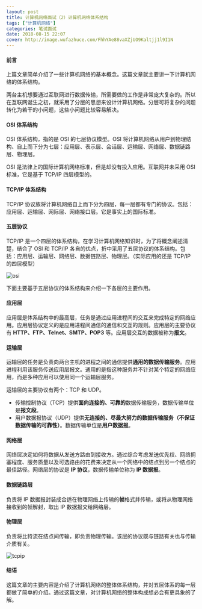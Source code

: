 ```yaml
---
layout: post
title: 计算机网络面试（2）计算机网络体系结构
tags: ["计算机网络"]
categories: 笔试面试
date: 2018-08-15 22:07
cover: http://image.wufazhuce.com/FhhYAe88vaXZjUO9Kaltjj1l9I1N
---
```


#### 前言

上篇文章简单介绍了一些计算机网络的基本概念。这篇文章就主要讲一下计算机网络的体系结构。

两台主机想要通过互联网进行数据传输，所需要做的工作是非常庞大复杂的。所以在互联网诞生之初，就采用了分层的思想来设计计算机网络。分层可将复杂的问题转化为若干的小问题，这些小问题比较容易解决。

#### OSI 体系结构

OSI 体系结构，指的是 OSI 的七层协议模型。OSI 将计算机网络从用户到物理结构、自上而下分为七层：应用层、表示层、会话层、运输层、网络层、数据链路层、物理层。

OSI 是法律上的国际计算机网络标准，但是却没有投入应用。互联网并未采用 OSI 标准，它是基于 TCP/IP 四层模型的。

#### TCP/IP 体系结构

TCP/IP 协议族将计算机网络自上而下分为四层，每一层都有专门的协议。包括：应用层、运输层、网际层、网络接口层。它是事实上的国际标准。

#### 五层协议

TCP/IP 是一个四层的体系结构，在学习计算机网络知识时，为了将概念阐述清楚，结合了 OSI 和 TCP/IP 各自的优点，折中采用了五层协议的体系结构。包括：应用层、运输层、网络层、数据链路层、物理层。（实际应用的还是 TCP/IP 的四层模型）

![osi](https://i.loli.net/2019/08/29/bWIqxYKJtyNUg7n.jpg)

下面主要基于五层协议的体系结构来介绍一下各层的主要作用。

#### 应用层

应用层是体系结构中的最高层，任务是通过应用进程间的交互来完成特定的网络应用。应用层协议定义的是应用进程间通信的通信和交互的规则。应用层的主要协议有 **HTTP、FTP、Telnet、SMTP、POP3** 等。应用层交互的数据被称为**报文**。

#### 运输层

运输层的任务是负责向两台主机的进程之间的通信提供**通用的数据传输服务**。应用进程利用该服务传送应用层报文。通用的是指这种服务并不针对某个特定的网络应用，而是多种应用可以使用同一个运输层服务。

运输层的主要协议有两个：TCP 和 UDP。

- 传输控制协议（TCP）提供**面向连接的、可靠的**数据传输服务，数据传输单位是**报文段**。
- 用户数据报协议（UDP）提供**无连接的、尽最大努力的数据传输服务（不保证数据传输的可靠性）**。数据传输单位是**用户数据报**。

#### 网络层

网络层决定如何将数据从发送方路由到接收方。通过综合考虑发送优先权、网络拥塞程度、服务质量以及可选路由的花费来决定从一个网络中的结点到另一个结点的最佳路径。网络层的协议是 **IP 协议**，数据传输单位称为 **IP 数据报**。

#### 数据链路层

负责将 IP 数据报封装成合适在物理网络上传输的**帧**格式并传输，或将从物理网络接收到的帧解封，取出 IP 数据报交给网络层。

#### 物理层

负责将比特流在结点间传输，即负责物理传输。该层的协议既与链路有关也与传输介质有关。

![tcpip](https://i.loli.net/2019/08/29/7bZRAQUDz2I38gt.jpg)

#### 结语

这篇文章的主要内容是介绍了计算机网络的整体体系结构，并对五层体系的每一层都做了简单的介绍。通过这篇文章，对计算机网络的整体构成想必会有更具象的了解。